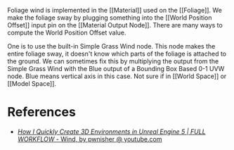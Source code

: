 Foliage wind is implemented in the [[Material]] used on the [[Foliage]].
We make the foliage sway by plugging something into the [[World Position Offset]] input pin on the [[Material Output Node]].
There are many ways to compute the World Position Offset value.

One is to use the built-in Simple Grass Wind node.
This node makes the entire foliage sway, it doesn't know which parts of the foliage is attached to the ground.
We can sometimes fix this by multiplying the output from the Simple Grass Wind with the Blue output of a Bounding Box Based 0-1 UVW node.
Blue means vertical axis in this case. Not sure if in [[World Space]] or [[Model Space]].


# References

- [_How I Quickly Create 3D Environments in Unreal Engine 5 | FULL WORKFLOW_ - Wind, by pwnisher @ youtube.com](https://youtu.be/YZ4gSKZh6do?t=833)

